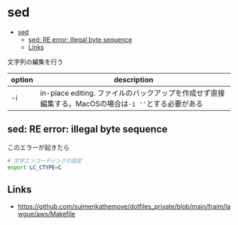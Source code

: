 # sed

- [sed](#sed)
  - [sed: RE error: illegal byte sequence](#sed-re-error-illegal-byte-sequence)
  - [Links](#links)

文字列の編集を行う

| option | description                                                                                          |
| ------ | ---------------------------------------------------------------------------------------------------- |
| -i     | in-place editing. ファイルのバックアップを作成せず直接編集する。MacOSの場合は`-i ''`とする必要がある |

## sed: RE error: illegal byte sequence

このエラーが起きたら

```sh
# 文字エンコーディングの設定
export LC_CTYPE=C
```

## Links

- <https://github.com/suimenkathemove/dotfiles_private/blob/main/fraim/lawgue/aws/Makefile>
